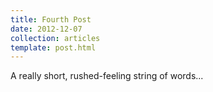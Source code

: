 ```yaml
---
title: Fourth Post
date: 2012-12-07
collection: articles
template: post.html
---
```


A really short, rushed-feeling string of words...